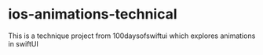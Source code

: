 # ios-animations-technical
This is a technique project from 100daysofswiftui which explores animations in swiftUI
